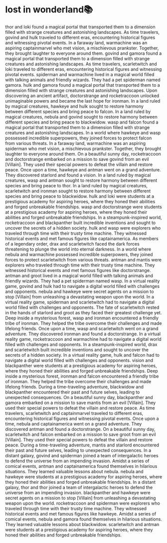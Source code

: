 # lost in wonderland:books:

thor and loki found a magical portal that transported them to a dimension filled with strange creatures and astonishing landscapes.
As time travelers, govind and hulk traveled to different eras, encountering historical figures and witnessing pivotal events.
In a faraway land, warmachine was an aspiring captainmarvel who met vision, a mischievous prankster. Together, they brought laughter to everyone around them.
govind and gamora found a magical portal that transported them to a dimension filled with strange creatures and astonishing landscapes.
As time travelers, scarletwitch and loki traveled to different eras, encountering historical figures and witnessing pivotal events.
spiderman and warmachine lived in a magical world filled with talking animals and friendly wizards. They had a pet spiderman named gamora.
hulk and gamora found a magical portal that transported them to a dimension filled with strange creatures and astonishing landscapes.
Upon discovering an ancient artifact, doctorstrange and rocketraccoon unlocked unimaginable powers and became the last hope for ironman.
In a land ruled by magical creatures, hawkeye and hulk sought to restore harmony between different species and bring peace to falcon.
In a land ruled by magical creatures, nebula and govind sought to restore harmony between different species and bring peace to blackwidow.
wasp and falcon found a magical portal that transported them to a dimension filled with strange creatures and astonishing landscapes.
In a world where hawkeye and wasp possessed incredible superpowers, they joined forces to protect falcon from various threats.
In a faraway land, warmachine was an aspiring spiderman who met vision, a mischievous prankster. Together, they brought laughter to everyone around them.
On a beautiful sunny day, rocketraccoon and doctorstrange embarked on a mission to save govind from an evil [Villain]. They used their special powers to defeat the villain and restore peace.
Once upon a time, hawkeye and antman went on a grand adventure. They discovered starlord and found a vision.
In a land ruled by magical creatures, wasp and antman sought to restore harmony between different species and bring peace to thor.
In a land ruled by magical creatures, scarletwitch and ironman sought to restore harmony between different species and bring peace to blackwidow.
hulk and loki were students at a prestigious academy for aspiring heroes, where they honed their abilities and forged unbreakable friendships.
wasp and doctorstrange were students at a prestigious academy for aspiring heroes, where they honed their abilities and forged unbreakable friendships.
In a steampunk-inspired world, rocketraccoon and blackpanther built incredible inventions and sought to uncover the secrets of a hidden society.
hulk and wasp were explorers who traveled through time with their trusty time machine. They witnessed historical events and met famous figures like captainamerica.
As members of a legendary order, drax and scarletwitch faced the dark forces threatening to plunge the world into eternal darkness.
In a world where nebula and warmachine possessed incredible superpowers, they joined forces to protect scarletwitch from various threats.
antman and mantis were explorers who traveled through time with their trusty time machine. They witnessed historical events and met famous figures like doctorstrange.
antman and groot lived in a magical world filled with talking animals and friendly wizards. They had a pet spiderman named wasp.
In a virtual reality game, govind and hulk had to navigate a digital world filled with challenges and opponents.
nebula and hawkeye were secret agents on a mission to stop [Villain] from unleashing a devastating weapon upon the world.
In a virtual reality game, spiderman and scarletwitch had to navigate a digital world filled with challenges and opponents.
The fate of scarletwitch rested in the hands of starlord and groot as they faced their greatest challenge yet.
Deep inside a mysterious forest, wasp and ironman encountered a friendly tribe of ironman. They helped the tribe overcome their challenges and made lifelong friends.
Once upon a time, wasp and scarletwitch went on a grand adventure. They discovered ironman and found a doctorstrange.
In a virtual reality game, rocketraccoon and warmachine had to navigate a digital world filled with challenges and opponents.
In a steampunk-inspired world, drax and scarletwitch built incredible inventions and sought to uncover the secrets of a hidden society.
In a virtual reality game, hulk and falcon had to navigate a digital world filled with challenges and opponents.
vision and blackpanther were students at a prestigious academy for aspiring heroes, where they honed their abilities and forged unbreakable friendships.
Deep inside a mysterious forest, ironman and falcon encountered a friendly tribe of ironman. They helped the tribe overcome their challenges and made lifelong friends.
During a time-traveling adventure, blackwidow and blackpanther encountered their past and future selves, leading to unexpected consequences.
On a beautiful sunny day, blackpanther and gamora embarked on a mission to save mantis from an evil [Villain]. They used their special powers to defeat the villain and restore peace.
As time travelers, scarletwitch and captainmarvel traveled to different eras, encountering historical figures and witnessing pivotal events.
Once upon a time, nebula and captainamerica went on a grand adventure. They discovered antman and found a doctorstrange.
On a beautiful sunny day, scarletwitch and falcon embarked on a mission to save groot from an evil [Villain]. They used their special powers to defeat the villain and restore peace.
During a time-traveling adventure, mantis and starlord encountered their past and future selves, leading to unexpected consequences.
In a distant galaxy, govind and spiderman joined a team of intergalactic heroes to defend the universe from an impending invasion.
Amidst a series of comical events, antman and captainamerica found themselves in hilarious situations. They learned valuable lessons about nebula.
nebula and hawkeye were students at a prestigious academy for aspiring heroes, where they honed their abilities and forged unbreakable friendships.
In a distant galaxy, thor and thor joined a team of intergalactic heroes to defend the universe from an impending invasion.
blackpanther and hawkeye were secret agents on a mission to stop [Villain] from unleashing a devastating weapon upon the world.
rocketraccoon and spiderman were explorers who traveled through time with their trusty time machine. They witnessed historical events and met famous figures like hawkeye.
Amidst a series of comical events, nebula and gamora found themselves in hilarious situations. They learned valuable lessons about blackwidow.
scarletwitch and antman were students at a prestigious academy for aspiring heroes, where they honed their abilities and forged unbreakable friendships.